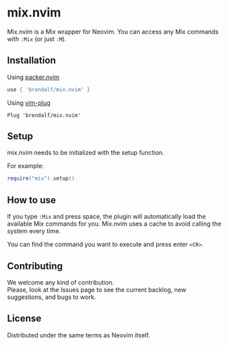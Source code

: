 # mix.nvim
Mix.nvim is a Mix wrapper for Neovim.
You can access any Mix commands with `:Mix` (or just `:M`).

## Installation
Using [packer.nvim](https://github.com/wbthomason/packer.nvim)
```lua
use { 'brendalf/mix.nvim' }
```

Using [vim-plug](https://github.com/junegunn/vim-plug)
```viml
Plug 'brendalf/mix.nvim'
```

## Setup
mix.nvim needs to be initialized with the setup function.

For example:
```lua
require("mix").setup()
```

## How to use
If you type `:Mix` and press space, the plugin will automatically load the available Mix commands for you.
Mix.nvim uses a cache to avoid calling the system every time.

You can find the command you want to execute and press enter `<CR>`.

## Contributing
We welcome any kind of contribution.  
Please, look at the Issues page to see the current backlog, new suggestions, and bugs to work.

## License
Distributed under the same terms as Neovim itself.
